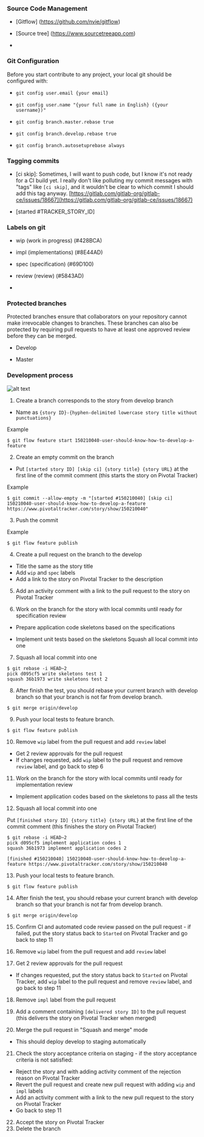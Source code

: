 ### Source Code Management

* [Gitflow] (https://github.com/nvie/gitflow)

* [Source tree] (https://www.sourcetreeapp.com)

*

### Git Configuration

Before you start contribute to any project, your local git should be configured with:

- `git config user.email {your email}`

- `git config user.name "{your full name in English} ({your username})"`

- `git config branch.master.rebase true`

- `git config branch.develop.rebase true`

- `git config branch.autosetuprebase always`

### Tagging commits

- [ci skip]: Sometimes, I will want to push code, but I know it's not ready for a CI build yet.  I really don't like  polluting my commit messages with "tags" like `[ci skip]`, and it wouldn't be clear to which commit I should add this tag anyway. [https://gitlab.com/gitlab-org/gitlab-ce/issues/18667](https://gitlab.com/gitlab-org/gitlab-ce/issues/18667)

- [started #TRACKER\_STORY\_ID]

### Labels on git

- wip (work in progress) (#428BCA)

- impl (implementations) (#8E44AD)

- spec (specification) (#69D100)

- review (review) (#5843AD)

-

### Protected branches

Protected branches ensure that collaborators on your repository cannot make irrevocable changes to branches. These branches can also be protected by requiring pull requests to have at least one approved review before they can be merged.

- Develop

- Master

### Development process

![alt text](https://raw.githubusercontent.com/university-of-ant-solutions/development-standards/develop/source-code-management/pictures/feature-on-pivotal-checker.png "feature on pivotal checker")

1. Create a branch corresponds to the story from develop branch

  - Name as `{story ID}-{hyphen-delimited lowercase story title without punctuations}`

Example

```
$ git flow feature start 150210040-user-should-know-how-to-develop-a-feature
```

2. Create an empty commit on the branch
  - Put `[started story ID] [skip ci] {story title} {story URL}` at the first line of the commit comment (this starts the story on Pivotal Tracker)

Example

```
$ git commit --allow-empty -m "[started #150210040] [skip ci] 150210040-user-should-know-how-to-develop-a-feature https://www.pivotaltracker.com/story/show/150210040"
```

3. Push the commit

Example

```
$ git flow feature publish
```

4. Create a pull request on the branch to the develop

  - Title the same as the story title
  - Add `wip` and `spec` labels
  - Add a link to the story on Pivotal Tracker to the description

5. Add an activity comment with a link to the pull request to the story on Pivotal Tracker

6. Work on the branch for the story with local commits until ready for specification review

  - Prepare application code skeletons based on the specifications

  - Implement unit tests based on the skeletons Squash all local commit into one

7. Squash all local commit into one

```
$ git rebase -i HEAD~2
pick d095cf5 write skeletons test 1
squash 36b1973 write skeletons test 2
```

8. After finish the test, you should rebase your current branch with develop branch so that your branch is not far from develop branch.

```
$ git merge origin/develop
```

9. Push your local tests to feature branch.

```
$ git flow feature publish
```

10. Remove `wip` label from the pull request and add `review` label

  - Get 2 review approvals for the pull request
  - If changes requested, add `wip` label to the pull request and remove `review` label, and go back to step 6

11. Work on the branch for the story with local commits until ready for implementation review

  - Implement application codes based on the skeletons to pass all the tests

12. Squash all local commit into one

Put `[finished story ID] {story title} {story URL}` at the first line of the commit comment (this finishes the story on Pivotal Tracker)

```
$ git rebase -i HEAD~2
pick d095cf5 implement application codes 1
squash 36b1973 implement application codes 2

[finished #150210040] 150210040-user-should-know-how-to-develop-a-feature https://www.pivotaltracker.com/story/show/150210040
```

13. Push your local tests to feature branch.

```
$ git flow feature publish
```

14. After finish the test, you should rebase your current branch with develop branch so that your branch is not far from develop branch.

```
$ git merge origin/develop
```

15. Confirm CI and automated code review passed on the pull request - if failed, put the story status back to `Started` on Pivotal Tracker and go back to step 11

16. Remove `wip` label from the pull request and add `review` label

17. Get 2 review approvals for the pull request
  - If changes requested, put the story status back to `Started` on Pivotal Tracker, add `wip` label to the pull request and remove `review` label, and go back to step 11

18. Remove `impl` label from the pull request

19. Add a comment containing `[delivered story ID]` to the pull request (this delivers the story on Pivotal Tracker when merged)

20. Merge the pull request in "Squash and merge" mode
  - This should deploy develop to staging automatically

21. Check the story acceptance criteria on staging - if the story acceptance criteria is not satisfied:

  - Reject the story and with adding activity comment of the rejection reason on
     Pivotal Tracker
  - Revert the pull request and create new pull request with adding `wip` and `impl` labels
  - Add an activity comment with a link to the new pull request to the story on Pivotal Tracker
  - Go back to step 11

22. Accept the story on Pivotal Tracker
23. Delete the branch
